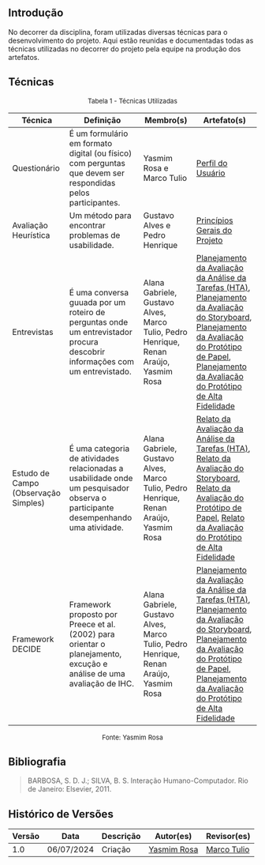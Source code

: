 ## Introdução
No decorrer da disciplina, foram utilizadas diversas técnicas para o desenvolvimento do projeto. Aqui estão reunidas e documentadas todas as técnicas utilizadas no decorrer do projeto pela equipe na produção dos artefatos.

## Técnicas

<font size="2"><p style="text-align: center">Tabela 1 - Técnicas Utilizadas</p></font>

<center>

| Técnica | Definição | Membro(s) | Artefato(s) |
|---------|-----------|-----------|-------------|
| Questionário | É um formulário em formato digital (ou físico) com perguntas que devem ser respondidas pelos participantes. | Yasmim Rosa e Marco Tulio | [Perfil do Usuário](../requisitos/perfil_usuarios.md)|
| Avaliação Heurística | Um método para encontrar problemas de usabilidade. | Gustavo Alves e Pedro Henrique | [Princípios Gerais do Projeto](../requisitos/principios_gerais.md)|
| Entrevistas | É uma conversa guuada por um roteiro de perguntas onde um entrevistador procura descobrir informações com um entrevistado. | Alana Gabriele, Gustavo Alves, Marco Tulio, Pedro Henrique, Renan Araújo, Yasmim Rosa | [Planejamento da Avaliação da Análise da Tarefas (HTA)](../design_avaliacao/nivel_1/analise_tarefas/planejamento_avaliacao.md), [Planejamento da Avaliação do Storyboard](../design_avaliacao/nivel_1/storyboard/planejamento_avaliacao.md), [Planejamento da Avaliação do Protótipo de Papel](../design_avaliacao/nivel_2/prototipo_papel/planejamento_avaliacao.md), [Planejamento da Avaliação do Protótipo de Alta Fidelidade](../Design_avaliacao/nivel_3/planejamento_avaliacao_PAF.md)|
| Estudo de Campo (Observação Simples) | É uma categoria de atividades relacionadas a usabilidade onde um pesquisador observa o participante desempenhando uma atividade. | Alana Gabriele, Gustavo Alves, Marco Tulio, Pedro Henrique, Renan Araújo, Yasmim Rosa | [Relato da Avaliação da Análise da Tarefas (HTA)](../design_avaliacao/nivel_1/analise_tarefas/relato_avaliacao.md), [Relato da Avaliação do Storyboard](../design_avaliacao/nivel_1/storyboard/relato_resultados.md), [Relato da Avaliação do Protótipo de Papel](../design_avaliacao/nivel_2/prototipo_papel/relato.md), [Relato da Avaliação do Protótipo de Alta Fidelidade](../Design_avaliacao/nivel_3/relato.md)|
| Framework DECIDE | Framework proposto por Preece et al. (2002) para orientar o planejamento, excução e análise de uma avaliação de IHC. | Alana Gabriele, Gustavo Alves, Marco Tulio, Pedro Henrique, Renan Araújo, Yasmim Rosa | [Planejamento da Avaliação da Análise da Tarefas (HTA)](../design_avaliacao/nivel_1/analise_tarefas/planejamento_avaliacao.md), [Planejamento da Avaliação do Storyboard](../design_avaliacao/nivel_1/storyboard/planejamento_avaliacao.md), [Planejamento da Avaliação do Protótipo de Papel](../design_avaliacao/nivel_2/prototipo_papel/planejamento_avaliacao.md), [Planejamento da Avaliação do Protótipo de Alta Fidelidade](../Design_avaliacao/nivel_3/planejamento_avaliacao_PAF.md)|

</center>
<font size="2"><p style="text-align: center">Fonte: <a>Yasmim Rosa</a></p></font>

## Bibliografia
> BARBOSA, S. D. J.; SILVA, B. S. Interação Humano-Computador. Rio de Janeiro: Elsevier, 2011.

## Histórico de Versões

| Versão |    Data    | Descrição                                 | Autor(es)                                       | Revisor(es)                                    |
| ------ | :--------: | ----------------------------------------- | ----------------------------------------------- | ---------------------------------------------- |
| 1.0    | 06/07/2024 | Criação |  [Yasmim Rosa](https://github.com/yaskisoba)   | [Marco Tulio](https://github.com/)   |
